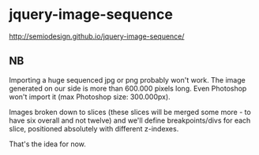 # jquery-image-sequence
http://semiodesign.github.io/jquery-image-sequence/

## NB
Importing a huge sequenced jpg or png probably won't work. The image generated on our side is more than 600.000 pixels long. Even Photoshop won't import it (max Photoshop size: 300.000px).

Images broken down to slices (these slices will be merged some more - to have six overall and not twelve) and we'll define breakpoints/divs for each slice, positioned absolutely with different z-indexes.

That's the idea for now.
